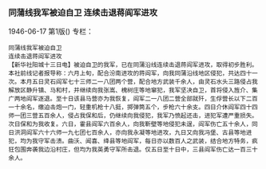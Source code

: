 ### 同蒲线我军被迫自卫  连续击退蒋阎军进攻

1946-06-17
第1版()
专栏：

    同蒲线我军被迫自卫
    连续击退蒋阎军进攻
    【新华社阳城十三日电】被迫自卫的我军，已在同蒲沿线连续击退蒋阎军进攻，取得初步胜利。本社前线记者报导称：六月上旬，配合汾南进攻的蒋阎军，向我同蒲沿线地区侵犯，共达四十一次。本月五日灵石阎军七十三师二一八团两个营，配合地方武装千余人，由灵石水头三路侵占我解放区静升镇、马和村，并继续向我张嵩、槐树庄等地窜犯，我军坚决自卫，首将侵入旌介、集广两地阎军逐退。至十日该县马营亦为我恢复，阎军二一八团二营全部就歼，生俘营长以下二百一十余名，缴迫击炮一门，轻重机枪十八挺，掷弹筒五个，步枪六十余支。四日介休阎军四十四师一团三营五百余人，侵占我保和后，仍继续向我侵犯，我军乃愤起还击，进犯军遭严重损失。次日保和为我收复。六日，霍县阎军六百余人，向我靳壁等地侵犯未逞，阎军伤亡五十余人，同日洪洞阎军六十六师一九七团七百余人，亦向我永凝等地进攻，九日又向我冯堡、古县等地进犯，均为我守军击溃。曲沃、闻喜、绛县等地阎军，每日亦以数百人之武装，结合地方特务，疯狂包围奔袭我边沿村庄，但均为我英勇守军所击退。仅五日至十日中，三县阎军伤亡达一百三十余人。
